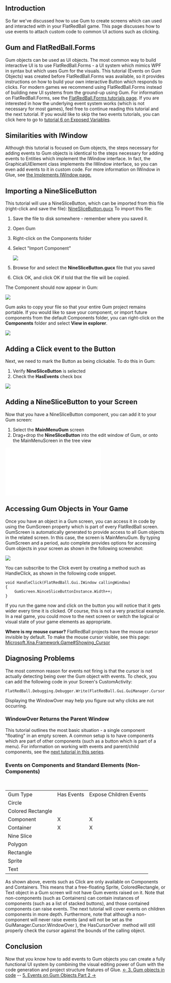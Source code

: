 ## Introduction

So far we've discussed how to use Gum to create screens which can used and interacted with in your FlatRedBall game. This page discusses how to use events to attach custom code to common UI actions such as clicking.

## Gum and FlatRedBall.Forms

Gum objects can be used as UI objects. The most common way to build interactive UI is to use FlatRedBall.Forms - a UI system which mimics WPF in syntax but which uses Gum for the visuals. This tutorial (Events on Gum Objects) was created before FlatRedBall.Forms was available, so it provides instructions on how to build your own interactive Button which responds to clicks. For modern games we recommend using FlatRedBall.Forms instead of building new UI systems from the ground-up using Gum. For information on FlatRedBall.Forms, see the [FlatRedBall.Forms tutorials page](/documentation/tutorials/flatredball-forms/.md). If you are interested in how the underlying event system works (which is not necessary for most games), feel free to continue reading this tutorial and the next tutorial. If you would like to skip the two events tutorials, you can click here to go to [tutorial 6 on Exposed Variables](/documentation/tools/gum/gum-tutorials/tutorials-gum-exposed-variables/.md).

## Similarities with IWindow

Although this tutorial is focused on Gum objects, the steps necessary for adding events to Gum objects is identical to the steps necessary for adding events to Entities which implement the IWindow interface. In fact, the GraphicalUiElement class implements the IWindow interface, so you can even add events to it in custom code. For more information on IWindow in Glue, see [the Implements IWindow page.](/documentation/tools/glue-reference/entities/glue-reference-entities-implements-iwindow/.md "Glue:Reference:Entities:Implements IWindow")

## Importing a NineSliceButton

This tutorial will use a NineSliceButton, which can be imported from this file (right-click and save the file): [NineSliceButton.gucx](/content/Tutorials/Gum/NineSliceButton.gucx.md) To import this file:

1.  Save the file to disk somewhere - remember where you saved it.

2.  Open Gum

3.  Right-click on the Components folder

4.  Select "Import Component"

    ![](/media/2019-01-img_5c3e082a718b5.png)

5.  Browse for and select the **NineSliceButton.gucx** file that you saved

6.  Click OK, and click OK if told that the file will be copied.

The Component should now appear in Gum:

![](/media/2023-08-img_64d0e12288bb6.png)

Gum asks to copy your file so that your entire Gum project remains portable. If you would like to save your component, or import future components from the default Components folder, you can right-click on the **Components** folder and select **View in explorer**.

![](/media/2023-08-img_64d0e033e30e6.png)

## Adding a Click event to the Button

Next, we need to mark the Button as being clickable. To do this in Gum:

1.  Verify **NineSliceButton** is selected
2.  Check the **HasEvents** check box

![](/media/2023-08-img_64d0e13e8e6c0.png)

## 

## Adding a NineSliceButton to your Screen

Now that you have a NineSliceButton component, you can add it to your Gum screen:

1.  Select the **MainMenuGum** screen
2.  Drag+drop the **NineSliceButton** into the edit window of Gum, or onto the MainMenuScreen in the tree view

[![](/wp-content/uploads/2016/01/07_06-21-22.gif.md)](/wp-content/uploads/2016/01/07_06-21-22.gif.md)

## Accessing Gum Objects in Your Game

Once you have an object in a Gum screen, you can access it in code by using the GumScreen property which is part of every FlatRedBall screen.  GumScreen is automatically generated to provide access to all Gum objects in the related screen. In this case, the screen is MainMenuGum. By typing GumScreen and a period, auto complete provides options for accessing Gum objects in your screen as shown in the following screenshot:

![](/media/2023-08-img_64d0e7f661d0b.png)

You can subscribe to the Click event by creating a method such as HandleClick, as shown in the following code snippet.

    void HandleClick(FlatRedBall.Gui.IWindow callingWindow)
    {
        GumScreen.NinceSliceButtonInstance.Width++;
    }

If you run the game now and click on the button you will notice that it gets wider every time it is clicked. Of course, this is not a very practical example. In a real game, you could move to the next screen or switch the logical or visual state of your game elements as appropriate.

**Where is my mouse cursor?** FlatRedBall projects have the mouse cursor invisible by default. To make the mouse cursor visible, see this page: [Microsoft.Xna.Framework.Game#Showing_Cursor](/frb/docs/index.php?title=Microsoft.Xna.Framework.Game#Showing_Cursor.md "Microsoft.Xna.Framework.Game")

## Diagnosing Problems

The most common reason for events not firing is that the cursor is not actually detecting being over the Gum object with events. To check, you can add the following code in your Screen's CustomActivity:

``` lang:c#
FlatRedBall.Debugging.Debugger.Write(FlatRedBall.Gui.GuiManager.Cursor.WindowOver);
```

Displaying the WindowOver may help you figure out why clicks are not occurring.

### WindowOver Returns the Parent Window

This tutorial outlines the most basic situation - a single component "floating" in an empty screen. A common setup is to have components which are part of other components (such as a button which is part of a menu). For information on working with events and parent/child components, see the [next tutorial in this series](/documentation/tools/gum/gum-tutorials/5-events-on-gum-objects-part-2/.md).

### Events on Components and Standard Elements (Non-Components)

 

|                   |            |                        |
|-------------------|------------|------------------------|
| Gum Type          | Has Events | Expose Children Events |
| Circle            |            |                        |
| Colored Rectangle |            |                        |
| Component         | X          | X                      |
| Container         | X          | X                      |
| Nine Slice        |            |                        |
| Polygon           |            |                        |
| Rectangle         |            |                        |
| Sprite            |            |                        |
| Text              |            |                        |

As shown above, events such as Click are only available on Components and Containers. This means that a free-floating Sprite, ColoredRectangle, or Text object in a Gum screen will not have Gum events raised on it. Note that non-components (such as Containers) can contain instances of components (such as a list of stacked buttons), and those contained components can raise events. The next tutorial will cover events on children components in more depth. Furthermore, note that although a non-component will never raise events (and will not be set as the GuiManager.Cursor.WindowOver ), the HasCursorOver  method will still properly check the cursor against the bounds of the calling object.

## Conclusion

Now that you know how to add events to Gum objects you can create a fully functional UI system by combining the visual editing power of Gum with the code generation and project structure features of Glue. [\<- 3. Gum objects in code](/documentation/tools/gum/gum-tutorials/tutorials-gum-gum-objects-in-code/.md) -- [5. Events on Gum Objects Part 2 -\>](/documentation/tools/gum/gum-tutorials/5-events-on-gum-objects-part-2/.md)
